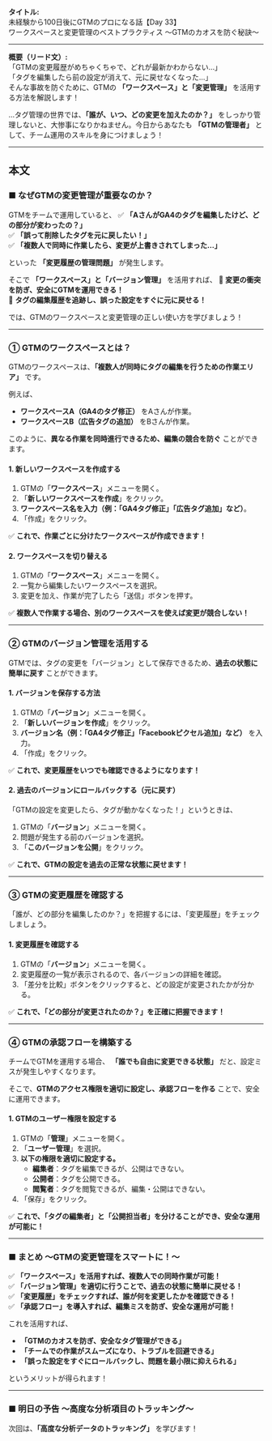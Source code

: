 **タイトル:**  
未経験から100日後にGTMのプロになる話【Day 33】  
ワークスペースと変更管理のベストプラクティス 〜GTMのカオスを防ぐ秘訣〜

---

**概要（リード文）:**  
「GTMの変更履歴がめちゃくちゃで、どれが最新かわからない…」  
「タグを編集したら前の設定が消えて、元に戻せなくなった…」  
そんな事故を防ぐために、GTMの **「ワークスペース」と「変更管理」** を活用する方法を解説します！

…タグ管理の世界では、**「誰が、いつ、どの変更を加えたのか？」** をしっかり管理しないと、大惨事になりかねません。今日からあなたも **「GTMの管理者」** として、チーム運用のスキルを身につけましょう！

---

## **本文**

### ■ なぜGTMの変更管理が重要なのか？

GTMをチームで運用していると、
✅ **「AさんがGA4のタグを編集したけど、どの部分が変わったの？」**  
✅ **「誤って削除したタグを元に戻したい！」**  
✅ **「複数人で同時に作業したら、変更が上書きされてしまった…」**  

といった **「変更履歴の管理問題」** が発生します。

そこで **「ワークスペース」と「バージョン管理」** を活用すれば、
🎯 **変更の衝突を防ぎ、安全にGTMを運用できる！**  
🎯 **タグの編集履歴を追跡し、誤った設定をすぐに元に戻せる！**  

では、GTMのワークスペースと変更管理の正しい使い方を学びましょう！

---

### **① GTMのワークスペースとは？**

GTMのワークスペースは、**「複数人が同時にタグの編集を行うための作業エリア」** です。

例えば、
- **ワークスペースA（GA4のタグ修正）** をAさんが作業。
- **ワークスペースB（広告タグの追加）** をBさんが作業。

このように、**異なる作業を同時進行できるため、編集の競合を防ぐ** ことができます。

#### **1. 新しいワークスペースを作成する**

1. GTMの「**ワークスペース**」メニューを開く。
2. 「**新しいワークスペースを作成**」をクリック。
3. **ワークスペース名を入力（例：「GA4タグ修正」「広告タグ追加」など）**。
4. 「作成」をクリック。

✅ **これで、作業ごとに分けたワークスペースが作成できます！**

#### **2. ワークスペースを切り替える**

1. GTMの「**ワークスペース**」メニューを開く。
2. 一覧から編集したいワークスペースを選択。
3. 変更を加え、作業が完了したら「送信」ボタンを押す。

✅ **複数人で作業する場合、別のワークスペースを使えば変更が競合しない！**

---

### **② GTMのバージョン管理を活用する**

GTMでは、タグの変更を「バージョン」として保存できるため、**過去の状態に簡単に戻す** ことができます。

#### **1. バージョンを保存する方法**

1. GTMの「**バージョン**」メニューを開く。
2. 「**新しいバージョンを作成**」をクリック。
3. **バージョン名（例：「GA4タグ修正」「Facebookピクセル追加」など）** を入力。
4. 「作成」をクリック。

✅ **これで、変更履歴をいつでも確認できるようになります！**

#### **2. 過去のバージョンにロールバックする（元に戻す）**

「GTMの設定を変更したら、タグが動かなくなった！」というときは、

1. GTMの「**バージョン**」メニューを開く。
2. 問題が発生する前のバージョンを選択。
3. 「**このバージョンを公開**」をクリック。

✅ **これで、GTMの設定を過去の正常な状態に戻せます！**

---

### **③ GTMの変更履歴を確認する**

「誰が、どの部分を編集したのか？」を把握するには、「変更履歴」をチェックしましょう。

#### **1. 変更履歴を確認する**

1. GTMの「**バージョン**」メニューを開く。
2. 変更履歴の一覧が表示されるので、各バージョンの詳細を確認。
3. 「差分を比較」ボタンをクリックすると、どの設定が変更されたかが分かる。

✅ **これで、「どの部分が変更されたのか？」を正確に把握できます！**

---

### **④ GTMの承認フローを構築する**

チームでGTMを運用する場合、
**「誰でも自由に変更できる状態」** だと、設定ミスが発生しやすくなります。

そこで、**GTMのアクセス権限を適切に設定し、承認フローを作る** ことで、安全に運用できます。

#### **1. GTMのユーザー権限を設定する**

1. GTMの「**管理**」メニューを開く。
2. 「**ユーザー管理**」を選択。
3. **以下の権限を適切に設定する。**
   - **編集者**：タグを編集できるが、公開はできない。
   - **公開者**：タグを公開できる。
   - **閲覧者**：タグを閲覧できるが、編集・公開はできない。
4. 「保存」をクリック。

✅ **これで、「タグの編集者」と「公開担当者」を分けることができ、安全な運用が可能に！**

---

### **■ まとめ 〜GTMの変更管理をスマートに！〜**

✅ **「ワークスペース」を活用すれば、複数人での同時作業が可能！**  
✅ **「バージョン管理」を適切に行うことで、過去の状態に簡単に戻せる！**  
✅ **「変更履歴」をチェックすれば、誰が何を変更したかを確認できる！**  
✅ **「承認フロー」を導入すれば、編集ミスを防ぎ、安全な運用が可能！**  

これを活用すれば、
- **「GTMのカオスを防ぎ、安全なタグ管理ができる」**
- **「チームでの作業がスムーズになり、トラブルを回避できる」**
- **「誤った設定をすぐにロールバックし、問題を最小限に抑えられる」**

というメリットが得られます！

---

### **■ 明日の予告 〜高度な分析項目のトラッキング〜**

次回は、**「高度な分析データのトラッキング」** を学びます！

